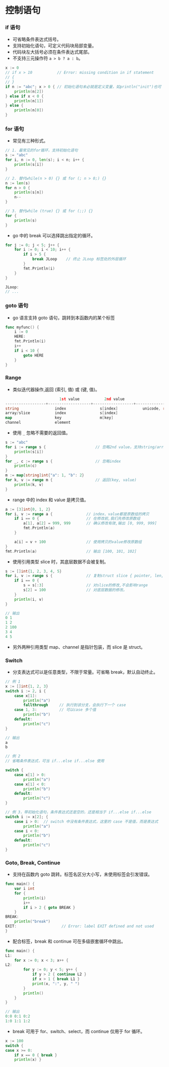 
控制语句
=========

### if 语句

- 可省略条件表达式括号。
- 支持初始化语句，可定义代码块局部变量。
- 代码块左大括号必须在条件表达式尾部。
- 不支持三元操作符 `a > b ? a : b`。

```go
x := 0
// if x > 10           // Error: missing condition in if statement
// {
// }
if n := "abc"; x > 0 { // 初始化语句未必就是定义变量，如println("init")也可
    println(n[2])
} else if x < 0 {
    println(n[1])
} else {
    println(n[0])
}
```

### for 语句

- 常见有三种形式。

```go
// 1. 最常见的for循环，支持初始化语句
s := "abc"
for i, n := 0, len(s); i < n; i++ {
    println(s[i])
}

// 2. 替代while(n > 0) {} 或 for (; n > 0;) {}
n := len(s)
for n > 0 {
    println(s[n])
    n--
}

// 3. 替代while (true) {} 或 for (;;) {}
for {
    println(s)
}
```

- go 中的 break 可以选择跳出指定的循环。

```go
for j := 0; j < 5; j++ {
    for i := 0; i < 10; i++ {
        if i > 5 {
            break JLoop    // 终止 JLoop 标签处的外层循环
        }
        fmt.Println(i)
    }
}

JLoop:
// ...
```

### goto 语句

- go 语言支持 goto 语句，跳转到本函数内的某个标签

```go
func myfunc() {
    i := 0
    HERE:
    fmt.Println(i)
    i++
    if i < 10 {
        goto HERE
    }
}
```

### Range

- 类似迭代器操作,返回 (索引, 值) 或 (键, 值)。

```go
                        1st value           2nd value
------------------+-------------------+------------------+-------------------
string                index               s[index]           unicode, rune
array/slice           index               s[index]
map                   key                 m[key]
channel               element
```

- 使用 `_` 忽略不需要的返回值。

```go
s := "abc"
for i := range s {                      // 忽略2nd value，支持string/array/slice/map
    println(s[i])
}
for _, c := range s {                   // 忽略index
    println(c)
}
m := map[string]int{"a": 1, "b": 2}
for k, v := range m {                   // 返回(key, value)
    println(k, v)
}
```

- range 中的 index 和 value 是拷贝值。

```go
a := [3]int{0, 1, 2}
for i, v := range a {               // index、value都是原数组的拷贝
    if i == 0 {                     // 在修改前,我们先修改原数组
        a[1], a[2] = 999, 999       // 确认修改有效,输出 [0, 999, 999]
        fmt.Println(a)
    }

    a[i] = v + 100                  // 使用拷贝的value修改原数组
}
fmt.Println(a)                      // 输出 [100, 101, 102]
```

- 使用引用类型 slice 时，其底层数据不会被复制。

```go
s := []int{1, 2, 3, 4, 5}
for i, v := range s {               // 复制struct slice { pointer, len, cap }
    if i == 0 {
        s = s[:3]                   // 对slice的修改,不会影响range
        s[2] = 100                  // 对底层数据的修改。
    }
    println(i, v)
}

// 输出
0 1
1 2
2 100
3 4
4 5
```

- 另外两种引用类型 map、channel 是指针包装，而 slice 是 struct。

### Switch

- 分支表达式可以是任意类型，不限于常量。可省略 break，默认自动终止。

```go
// 例 1
x := []int{1, 2, 3}
switch i := 2, i {
    case x[1]:
        println("a")
        fallthrough     // 执行到该分支，会执行下一个 case
    case 1, 3:          // 可以case 多个值
        println("b")
    default:
        println("c")
}

// 输出
a
b

// 例 2
// 省略条件表达式，可当 if...else if...else 使用

switch {
    case x[1] > 0:
        println("a")
    case x[1] < 0:
        println("b")
    default:
        println("c")
}

// 例 3，带初始化语句，条件表达式还是空的，还是相当于 if...else if...else
switch i := x[2]; {
    case i > 0:  // switch 中没有条件表达式，这里的 case 不是值，而是表达式
        println("a")
    case i < 0:
        println("b")
    default:
        println("c")
}
```

### Goto, Break, Continue

- 支持在函数内 goto 跳转。标签名区分大小写，未使用标签会引发错误。

```go
func main() {
    var i int
    for {
        println(i)
        i++
        if i > 2 { goto BREAK }
    }
BREAK:
    println("break")
EXIT:                    // Error: label EXIT defined and not used
}
```

- 配合标签，break 和 continue 可在多级嵌套循环中跳出。

```go
func main() {
L1:
    for x := 0; x < 3; x++ {
L2:
        for y := 0; y < 5; y++ {
            if y > 2 { continue L2 }
            if x > 1 { break L1 }
            print(x, ":", y, " ")
        }
        println()
    }
}

// 输出
0:0 0:1 0:2
1:0 1:1 1:2
```

- break 可用于 for、switch、select，而 continue 仅用于 for 循环。

```go
x := 100
switch {
case x >= 0:
    if x == 0 { break }
    println(x) }
```
